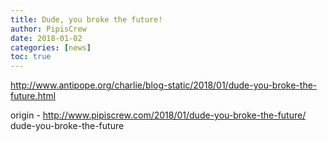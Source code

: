 ```yaml
---
title: Dude, you broke the future!
author: PipisCrew
date: 2018-01-02
categories: [news]
toc: true
---
```


http://www.antipope.org/charlie/blog-static/2018/01/dude-you-broke-the-future.html

origin - http://www.pipiscrew.com/2018/01/dude-you-broke-the-future/ dude-you-broke-the-future